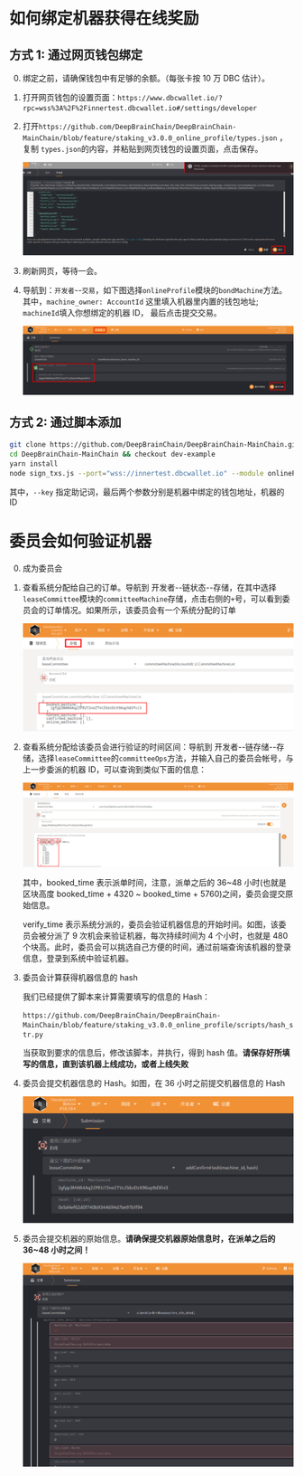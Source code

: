 # 如何绑定机器获得在线奖励

## 方式 1: 通过网页钱包绑定

0. 绑定之前，请确保钱包中有足够的余额。（每张卡按 10 万 DBC 估计）。

1. 打开网页钱包的设置页面：`https://www.dbcwallet.io/?rpc=wss%3A%2F%2Finnertest.dbcwallet.io#/settings/developer`

2. 打开`https://github.com/DeepBrainChain/DeepBrainChain-MainChain/blob/feature/staking_v3.0.0_online_profile/types.json` ，复制 `types.json`的内容，并粘贴到网页钱包的设置页面，点击保存。

   ![](bonding_machine.assets/火狐截图_2021-06-01T08-25-33.414Z.png)

3. 刷新网页，等待一会。

4. 导航到：`开发者`--`交易`，如下图选择`onlineProfile`模块的`bondMachine`方法。其中，`machine_owner: AccountId` 这里填入机器里内置的钱包地址; `machineId`填入你想绑定的机器 ID， 最后点击提交交易。

   ![](bonding_machine.assets/火狐截图_2021-06-01T08-29-58.877Z.png)

## 方式 2: 通过脚本添加

```bash
git clone https://github.com/DeepBrainChain/DeepBrainChain-MainChain.git
cd DeepBrainChain-MainChain && checkout dev-example
yarn install
node sign_txs.js --port="wss://innertest.dbcwallet.io" --module onlineProfile --func bondMachine --key "sample split bamboo west visual approve brain fox arch impact relief smile" 5FHneW46xGXgs5mUiveU4sbTyGBzmstUspZC92UhjJM694ty 2gfpp3MAB4Aq2ZPEU72neZTVcZkbzDzX96op9d3fvi3
```

其中，`--key` 指定助记词，最后两个参数分别是机器中绑定的钱包地址，机器的 ID

# 委员会如何验证机器

0. 成为委员会

1. 查看系统分配给自己的订单。导航到 开发者--链状态--存储，在其中选择`leaseCommittee`模块的`committeeMachine`存储，点击右侧的`+`号，可以看到委员会的订单情况。如果所示，该委员会有一个系统分配的订单

   ![image-20210601164137286](bonding_machine.assets/image-20210601164137286.png)

2. 查看系统分配给该委员会进行验证的时间区间：导航到 开发者--链存储--存储，选择`leaseCommittee`的`committeeOps`方法，并输入自己的委员会帐号，与上一步委派的机器 ID，可以查询到类似下面的信息：

   ![image-20210601164631426](bonding_machine.assets/image-20210601164631426.png)

   其中，booked_time 表示派单时间，注意，派单之后的 36~48 小时(也就是区块高度 booked_time + 4320 ~ booked_time + 5760)之间，委员会提交原始信息。

   verify_time 表示系统分派的，委员会验证机器信息的开始时间。如图，该委员会被分派了 9 次机会来验证机器，每次持续时间为 4 个小时，也就是 480 个块高。此时，委员会可以挑选自己方便的时间，通过前端查询该机器的登录信息，登录到系统中验证机器。

3. 委员会计算获得机器信息的 hash

   我们已经提供了脚本来计算需要填写的信息的 Hash：

   `https://github.com/DeepBrainChain/DeepBrainChain-MainChain/blob/feature/staking_v3.0.0_online_profile/scripts/hash_str.py`

   当获取到要求的信息后，修改该脚本，并执行，得到 hash 值。**请保存好所填写的信息，直到该机器上线成功，或者上线失败**

4. 委员会提交机器信息的 Hash。如图，在 36 小时之前提交机器信息的 Hash

   ![image-20210601165736511](bonding_machine.assets/image-20210601165736511.png)

5. 委员会提交机器的原始信息。**请确保提交机器原始信息时，在派单之后的 36~48 小时之间！**

   ![image-20210601165851303](bonding_machine.assets/image-20210601165851303.png)
